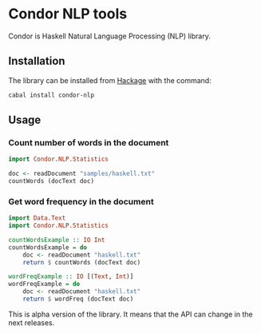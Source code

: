 # Condor NLP tools

Condor is Haskell Natural Language Processing (NLP) library.

## Installation
The library can be installed from [Hackage](http://hackage.haskell.org/package/condor-nlp) with the command:

```sh
cabal install condor-nlp
```

## Usage

### Count number of words in the document

```haskell
import Condor.NLP.Statistics

doc <- readDocument "samples/haskell.txt"
countWords (docText doc)
```

### Get word frequency in the document

```haskell
import Data.Text
import Condor.NLP.Statistics

countWordsExample :: IO Int
countWordsExample = do
    doc <- readDocument "haskell.txt"
    return $ countWords (docText doc)

wordFreqExample :: IO [(Text, Int)]
wordFreqExample = do
    doc <- readDocument "haskell.txt"
    return $ wordFreq (docText doc)
```




This is alpha version of the library. It means that the API can change in the next releases.
